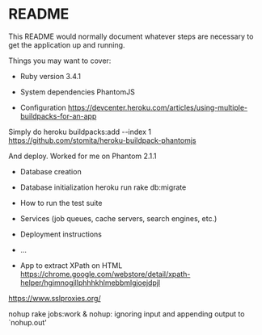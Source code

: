 # README

This README would normally document whatever steps are necessary to get the
application up and running.

Things you may want to cover:

* Ruby version 3.4.1

* System dependencies PhantomJS

* Configuration
https://devcenter.heroku.com/articles/using-multiple-buildpacks-for-an-app

Simply do
heroku buildpacks:add --index 1 https://github.com/stomita/heroku-buildpack-phantomjs

And deploy. Worked for me on Phantom 2.1.1

* Database creation

* Database initialization
heroku run rake db:migrate

* How to run the test suite

* Services (job queues, cache servers, search engines, etc.)

* Deployment instructions

* ...

* App to extract XPath on HTML
https://chrome.google.com/webstore/detail/xpath-helper/hgimnogjllphhhkhlmebbmlgjoejdpjl

https://www.sslproxies.org/

nohup rake jobs:work &
 nohup: ignoring input and appending output to `nohup.out'
